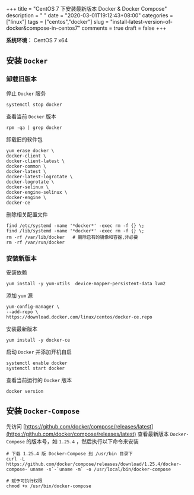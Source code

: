 +++
title = "CentOS 7 下安装最新版本 Docker & Docker Compose"
description = " "
date = "2020-03-01T19:12:43+08:00"
categories = ["linux"]
tags = ["centos","docker"]
slug = "install-latest-version-of-docker&compose-in-centos7"
comments = true
draft = false
+++

**系统环境：** CentOS 7 x64

## 安装 `Docker` 

### 卸载旧版本

停止 `Docker` 服务

```shell
systemctl stop docker
```

查看当前 `Docker` 版本

```shell
rpm -qa | grep docker
```

卸载旧的软件包

```shell
yum erase docker \
docker-client \
docker-client-latest \
docker-common \
docker-latest \
docker-latest-logrotate \
docker-logrotate \
docker-selinux \
docker-engine-selinux \
docker-engine \
docker-ce
```

删除相关配置文件

```shell
find /etc/systemd -name '*docker*' -exec rm -f {} \;
find /lib/systemd -name '*docker*' -exec rm -f {} \;
rm -rf /var/lib/docker   # 删除已有的镜像和容器,非必要
rm -rf /var/run/docker
```

### 安装新版本

安装依赖

```shell
yum install -y yum-utils  device-mapper-persistent-data lvm2
```

添加 `yum` 源

```shell
yum-config-manager \
--add-repo \
https://download.docker.com/linux/centos/docker-ce.repo
```

安装最新版本

```shell
yum install -y docker-ce
```

启动 `Docker` 并添加开机自启

```shell
systemctl enable docker
systemctl start docker
```

查看当前运行的 `Docker` 版本

```shell
docker version
```

## 安装 `Docker-Compose` 

先访问 [https://github.com/docker/compose/releases/latest](https://github.com/docker/compose/releases/latest) 查看最新版本 `Docker-Compose` 的版本号，如 `1.25.4` ，然后执行以下命令来安装

```shell
# 下载 1.25.4 版 Docker-Compose 到 /usr/bin 目录下
curl -L https://github.com/docker/compose/releases/download/1.25.4/docker-compose-`uname -s`-`uname -m` -o /usr/local/bin/docker-compose

# 赋予可执行权限
chmod +x /usr/bin/docker-compose
```
